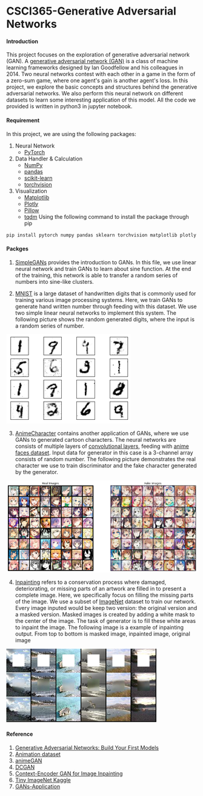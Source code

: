 # CSCI365-Generative Adversarial Networks

#### Introduction

This project focuses on the exploration of generative adversarial network (GAN). A [generative adversarial network (GAN)](https://en.wikipedia.org/wiki/Generative_adversarial_network) is a class of machine learning frameworks designed by Ian Goodfellow and his colleagues in 2014. Two neural networks contest with each other in a game in the form of a zero-sum game, where one agent's gain is another agent's loss. In this project, we explore the basic concepts and structures behind the generative adversarial networks. We also perform this neural network on different datasets to learn some interesting application of this model. All the code we provided is written in python3 in jupyter notebook. 

#### Requirement

In this project, we are using the following packages:
1. Neural Network
    * [PyTorch](https://pytorch.org/)
2. Data Handler & Calculation
    * [NumPy](https://numpy.org/)
    * [pandas](https://pandas.pydata.org/)
    * [scikit-learn](https://scikit-learn.org/stable/)
    * [torchvision](https://pytorch.org/vision/stable/index.html)
3. Visualization
    * [Matplotlib](https://matplotlib.org/)
    * [Plotly](https://plotly.com/)
    * [Pillow](https://python-pillow.org/)
    * [tqdm](https://github.com/tqdm/tqdm)
Using the following command to install the package through pip
```bash
pip install pytorch numpy pandas sklearn torchvision matplotlib plotly PIL tqdm
```

#### Packges

1. [SimpleGANs](SimpleGANs.ipynb) provides the introduction to GANs. In this file, we use linear neural network and train GANs to learn about sine function. At the end of the training, this network is able to transfer a random series of numbers into sine-like clusters.

2. [MNIST](MNIST/) is a large dataset of handwritten digits that is commonly used for training various image processing systems. Here, we train GANs to generate hand written number through feeding with this dataset. We use two simple linear neural networks to implement this system. The following picture shows the random generated digits, where the input is a random series of number.

![mnist](img/mnist-eg.png)

3. [AnimeCharacter](AnimeCharacterGeneration/) contains another application of GANs, where we use GANs to generated cartoon characters. The neural networks are consists of multiple layers of [convolutional layers](https://en.wikipedia.org/wiki/Convolutional_neural_network), feeding with [anime faces dataset](https://github.com/jayleicn/animeGAN). Input data for generator in this case is a 3-channel array consists of random number. The following picture demonstrates the real character we use to train discriminator and the fake character generated by the generator.

![anime](img/anime-eg.png)

4. [Inpainting](Inpainting) refers to a conservation process where damaged, deteriorating, or missing parts of an artwork are filled in to present a complete image. Here, we specifically focus on filling the missing parts of the image. We use a subset of [ImageNet](http://www.image-net.org/) dataset to train our network. Every image inputed would be keep two version: the original version and a masked version. Masked images is created by adding a white mask to the center of the image. The task of generator is to fill these white areas to inpaint the image. The following image is a example of inpainting output. From top to bottom is masked image, inpainted image, original image

![in](img/inpaint-eg.png)

#### Reference
1. [Generative Adversarial Networks: Build Your First Models](https://realpython.com/generative-adversarial-networks/#your-first-gan)
2. [Animation dataset](https://drive.google.com/file/d/0B4wZXrs0DHMHMEl1ODVpMjRTWEk/view)
3. [animeGAN](https://github.com/jayleicn/animeGAN)
4. [DCGAN](https://pytorch.org/tutorials/beginner/dcgan_faces_tutorial.html)
5. [Context-Encoder GAN for Image Inpainting](https://www.kaggle.com/balraj98/context-encoder-gan-for-image-inpainting-pytorch/output)
6. [Tiny ImageNet Kaggle](https://www.kaggle.com/akash2sharma/tiny-imagenet)
7. [GANs-Application](https://github.com/nashory/gans-awesome-applications)
